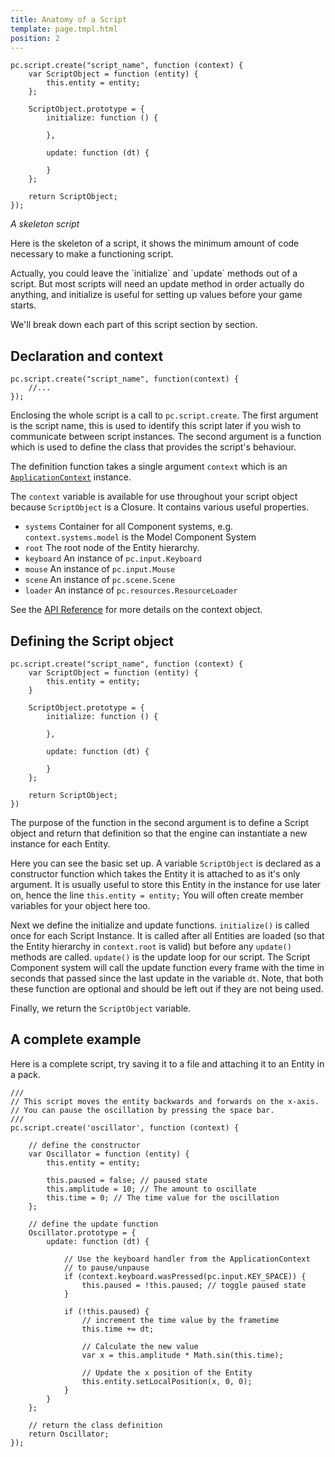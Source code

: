 ```yaml
---
title: Anatomy of a Script
template: page.tmpl.html
position: 2
---
```


~~~js~~~
pc.script.create("script_name", function (context) {
    var ScriptObject = function (entity) {
        this.entity = entity;
    };

    ScriptObject.prototype = {
        initialize: function () {

        },

        update: function (dt) {

        }
    };

    return ScriptObject;
});
~~~
*A skeleton script*

Here is the skeleton of a script, it shows the minimum amount of code necessary to make a functioning script.

<div class="alert alert-info">
Actually, you could leave the `initialize` and `update` methods out of a script. But most scripts will need an update method in order actually do anything, and initialize is useful for setting up values before your game starts.
</div>

We'll break down each part of this script section by section.

## Declaration and context

~~~js~~~
pc.script.create("script_name", function(context) {
    //...
});
~~~

Enclosing the whole script is a call to `pc.script.create`. The first argument is the script name, this is used to identify this script later if you wish to communicate between script instances. The second argument is a function which is used to define the class that provides the script's behaviour.

The definition function takes a single argument `context` which is an [`ApplicationContext`][application_context] instance.

The `context` variable is available for use throughout your script object because `ScriptObject` is a Closure. It contains various useful properties.

* `systems` Container for all Component systems, e.g. `context.systems.model` is the Model Component System
* `root` The root node of the Entity hierarchy.
* `keyboard` An instance of `pc.input.Keyboard`
* `mouse` An instance of `pc.input.Mouse`
* `scene` An instance of `pc.scene.Scene`
* `loader` An instance of `pc.resources.ResourceLoader`

See the [API Reference][context_api] for more details on the context object.

## Defining the Script object

~~~js~~~
pc.script.create("script_name", function (context) {
    var ScriptObject = function (entity) {
        this.entity = entity;
    }

    ScriptObject.prototype = {
        initialize: function () {

        },

        update: function (dt) {

        }
    };

    return ScriptObject;
})
~~~

The purpose of the function in the second argument is to define a Script object and return that definition so that the engine can instantiate a new instance for each Entity.

Here you can see the basic set up. A variable `ScriptObject` is declared as a constructor function which takes the Entity it is attached to as it's only argument. It is usually useful to store this Entity in the instance for use later on, hence the line `this.entity = entity;` You will often create member variables for your object here too.

Next we define the initialize and update functions. `initialize()` is called once for each Script Instance. It is called after all Entities are loaded (so that the Entity hierarchy in `context.root` is valid) but before any `update()` methods are called.
`update()` is the update loop for our script. The Script Component system will call the update function every frame with the time in seconds that passed since the last update in the variable `dt`. Note, that both these function are optional and should be left out if they are not being used.

Finally, we return the `ScriptObject` variable.

## A complete example

Here is a complete script, try saving it to a file and attaching it to an Entity in a pack.

~~~js~~~
///
// This script moves the entity backwards and forwards on the x-axis.
// You can pause the oscillation by pressing the space bar.
///
pc.script.create('oscillator', function (context) {

    // define the constructor
    var Oscillator = function (entity) {
        this.entity = entity;

        this.paused = false; // paused state
        this.amplitude = 10; // The amount to oscillate
        this.time = 0; // The time value for the oscillation
    };

    // define the update function
    Oscillator.prototype = {
        update: function (dt) {

            // Use the keyboard handler from the ApplicationContext
            // to pause/unpause
            if (context.keyboard.wasPressed(pc.input.KEY_SPACE)) {
                this.paused = !this.paused; // toggle paused state
            }

            if (!this.paused) {
                // increment the time value by the frametime
                this.time += dt;

                // Calculate the new value
                var x = this.amplitude * Math.sin(this.time);

                // Update the x position of the Entity
                this.entity.setLocalPosition(x, 0, 0);
            }
        }
    };

    // return the class definition
    return Oscillator;
});
~~~

[application_context]: /user-manual/glossary#application_context
[context_api]: /engine/api/stable/symbols/pc.fw.ApplicationContext.html

